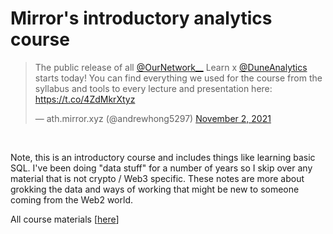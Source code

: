 # Mirror's introductory analytics course

<blockquote class="twitter-tweet"><p lang="en" dir="ltr">The public release of all <a href="https://twitter.com/OurNetwork__?ref_src=twsrc%5Etfw">@OurNetwork__</a> Learn x <a href="https://twitter.com/DuneAnalytics?ref_src=twsrc%5Etfw">@DuneAnalytics</a> starts today! You can find everything we used for the course from the syllabus and tools to every lecture and presentation here: <a href="https://t.co/4ZdMkrXtyz">https://t.co/4ZdMkrXtyz</a></p>&mdash; ath.mirror.xyz (@andrewhong5297) <a href="https://twitter.com/andrewhong5297/status/1455505412493619209?ref_src=twsrc%5Etfw">November 2, 2021</a></blockquote> <script async src="https://platform.twitter.com/widgets.js" charset="utf-8"></script><br>

Note, this is an introductory course and includes things like learning basic SQL. I've been doing "data stuff" for a number of years so I skip over any material that is not crypto / Web3 specific. These notes are more about grokking the data and ways of working that might be new to someone coming from the Web2 world.

All course materials [[here](https://ournetwork.mirror.xyz/gP16wLY-9BA1E_ZuOSv1EUAgYGfK9mELNza8cfgMWPQ)]
